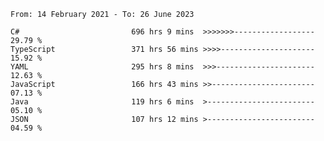 <!-- [![Top Langs](https://github-readme-stats.vercel.app/api/top-langs/?username=thititongumpun&layout=compact&langs_count=7&theme=prussian)](https://github.com/thititongumpun)
[![Anurag's GitHub stats](https://github-readme-stats.vercel.app/api?username=thititongumpun&hide=stars&show_icons=true&theme=prussian)](https://github.com/thititongumpun) -->

<!--START_SECTION:waka-->

```text
From: 14 February 2021 - To: 26 June 2023

C#                         696 hrs 9 mins  >>>>>>>------------------   29.79 %
TypeScript                 371 hrs 56 mins >>>>---------------------   15.92 %
YAML                       295 hrs 8 mins  >>>----------------------   12.63 %
JavaScript                 166 hrs 43 mins >>-----------------------   07.13 %
Java                       119 hrs 6 mins  >------------------------   05.10 %
JSON                       107 hrs 12 mins >------------------------   04.59 %
```

<!--END_SECTION:waka-->

